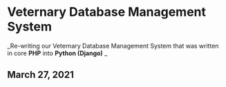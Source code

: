 # Veternary Database Management System 

_Re-writing our Veternary Database Management System that was written in core **PHP** into **Python (Django)** _

## March 27, 2021
  
